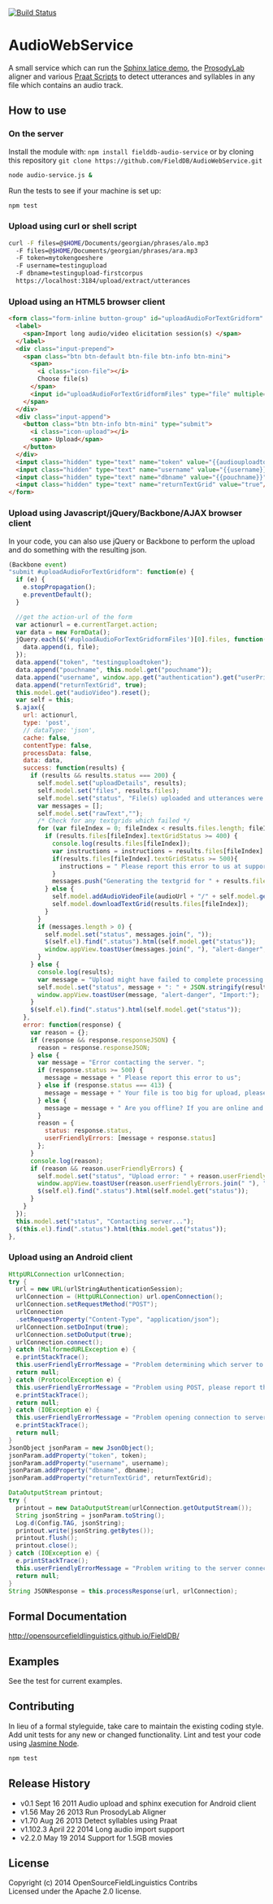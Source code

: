 [![Build Status](https://travis-ci.org/FieldDB/AudioWebService.png)](https://travis-ci.org/FieldDB/AudioWebService)
# AudioWebService

A small service which can run the [Sphinx latice demo](https://www.assembla.com/code/sonido/subversion/nodes/7/sphinx4/src/apps/edu/cmu/sphinx/demo/lattice/LatticeDemo.java), the [ProsodyLab](https://github.com/kylebgorman/Prosodylab-Aligner) aligner and various [Praat Scripts](https://github.com/FieldDB/Praat-Scripts) to detect utterances and syllables in any file which contains an audio track. 

## How to use
### On the server
Install the module with: `npm install fielddb-audio-service` or by cloning this repository `git clone https://github.com/FieldDB/AudioWebService.git`

```bash
node audio-service.js &
```

Run the tests to see if your machine is set up:

```bash
npm test
```

### Upload using curl or shell script 

```bash
curl -F files=@$HOME/Documents/georgian/phrases/alo.mp3 
  -F files=@$HOME/Documents/georgian/phrases/ara.mp3 
  -F token=mytokengoeshere 
  -F username=testingupload 
  -F dbname=testingupload-firstcorpus 
  https://localhost:3184/upload/extract/utterances 

```

### Upload using an HTML5 browser client

```html
<form class="form-inline button-group" id="uploadAudioForTextGridform" enctype="multipart/form-data" action="{{audioServerUrl}}/upload/extract/utterances" method="post">
  <label>
    <span>Import long audio/video elicitation session(s) </span>
  </label>
  <div class="input-prepend">
    <span class="btn btn-default btn-file btn-info btn-mini">
      <span>
        <i class="icon-file"></i> 
        Choose file(s)
      </span>
      <input id="uploadAudioForTextGridformFiles" type="file" multiple="true" name="files" value="Audio/Video files to be imported"/>
    </span>
  </div>
  <div class="input-append">
    <button class="btn btn-info btn-mini" type="submit">
      <i class="icon-upload"></i>
      <span> Upload</span>
    </button>
  </div>
  <input class="hidden" type="text" name="token" value="{{audiouploadtoken}}"/>
  <input class="hidden" type="text" name="username" value="{{username}}"/>
  <input class="hidden" type="text" name="dbname" value="{{pouchname}}"/>
  <input class="hidden" type="text" name="returnTextGrid" value="true"/>
</form>
```

### Upload using Javascript/jQuery/Backbone/AJAX browser client

In your code, you can also use jQuery or Backbone to perform the upload and do something with the resulting json.

```js
(Backbone event)
"submit #uploadAudioForTextGridform": function(e) {
  if (e) {
    e.stopPropagation();
    e.preventDefault();
  }

  //get the action-url of the form
  var actionurl = e.currentTarget.action;
  var data = new FormData();
  jQuery.each($('#uploadAudioForTextGridformFiles')[0].files, function(i, file) {
    data.append(i, file);
  });
  data.append("token", "testinguploadtoken");
  data.append("pouchname", this.model.get("pouchname"));
  data.append("username", window.app.get("authentication").get("userPrivate").get("username"));
  data.append("returnTextGrid", true);
  this.model.get("audioVideo").reset();
  var self = this;
  $.ajax({
    url: actionurl,
    type: 'post',
    // dataType: 'json',
    cache: false,
    contentType: false,
    processData: false,
    data: data,
    success: function(results) {
      if (results && results.status === 200) {
        self.model.set("uploadDetails", results);
        self.model.set("files", results.files);
        self.model.set("status", "File(s) uploaded and utterances were extracted.");
        var messages = [];
        self.model.set("rawText","");
        /* Check for any textgrids which failed */
        for (var fileIndex = 0; fileIndex < results.files.length; fileIndex++) {
          if (results.files[fileIndex].textGridStatus >= 400) {
            console.log(results.files[fileIndex]);
            var instructions = instructions = results.files[fileIndex].textGridInfo;
            if(results.files[fileIndex].textGridStatus >= 500){
              instructions = " Please report this error to us at support@lingsync.org ";
            }
            messages.push("Generating the textgrid for " + results.files[fileIndex].fileBaseName + " seems to have failed. "+instructions);
          } else {
            self.model.addAudioVideoFile(audioUrl + "/" + self.model.get("pouchname") + "/" + results.files[fileIndex].fileBaseName + '.mp3');
            self.model.downloadTextGrid(results.files[fileIndex]);
          }
        }
        if (messages.length > 0) {
          self.model.set("status", messages.join(", "));
          $(self.el).find(".status").html(self.model.get("status"));
          window.appView.toastUser(messages.join(", "), "alert-danger", "Import:");
        }
      } else {
        console.log(results);
        var message = "Upload might have failed to complete processing on your file(s). Please report this error to us at support@lingsync.org ";
        self.model.set("status", message + ": " + JSON.stringify(results));
        window.appView.toastUser(message, "alert-danger", "Import:");
      }
      $(self.el).find(".status").html(self.model.get("status"));
    },
    error: function(response) {
      var reason = {};
      if (response && response.responseJSON) {
        reason = response.responseJSON;
      } else {
        var message = "Error contacting the server. ";
        if (response.status >= 500) {
          message = message + " Please report this error to us";
        } else if (response.status === 413) {
          message = message + " Your file is too big for upload, please try using FFMpeg to convert it to an mp3 for upload (you can still use your original video/audio in the app when the utterance chunking is done on an mp3.) ";
        } else {
          message = message + " Are you offline? If you are online and you still recieve this error, please report it to us: ";
        }
        reason = {
          status: response.status,
          userFriendlyErrors: [message + response.status]
        };
      }
      console.log(reason);
      if (reason && reason.userFriendlyErrors) {
        self.model.set("status", "Upload error: " + reason.userFriendlyErrors.join(" "));
        window.appView.toastUser(reason.userFriendlyErrors.join(" "), "alert-danger", "Import:");
        $(self.el).find(".status").html(self.model.get("status"));
      }
    }
  });
  this.model.set("status", "Contacting server...");
  $(this.el).find(".status").html(this.model.get("status"));
},
```

### Upload using an Android client 

```java
HttpURLConnection urlConnection;
try {
  url = new URL(urlStringAuthenticationSession);
  urlConnection = (HttpURLConnection) url.openConnection();
  urlConnection.setRequestMethod("POST");
  urlConnection
  .setRequestProperty("Content-Type", "application/json");
  urlConnection.setDoInput(true);
  urlConnection.setDoOutput(true);
  urlConnection.connect();
} catch (MalformedURLException e) {
  e.printStackTrace();
  this.userFriendlyErrorMessage = "Problem determining which server to contact, please report this error.";
  return null;
} catch (ProtocolException e) {
  this.userFriendlyErrorMessage = "Problem using POST, please report this error.";
  e.printStackTrace();
  return null;
} catch (IOException e) {
  this.userFriendlyErrorMessage = "Problem opening connection to server, please report this error.";
  e.printStackTrace();
  return null;
}
JsonObject jsonParam = new JsonObject();
jsonParam.addProperty("token", token);
jsonParam.addProperty("username", username);
jsonParam.addProperty("dbname", dbname);
jsonParam.addProperty("returnTextGrid", returnTextGrid);

DataOutputStream printout;
try {
  printout = new DataOutputStream(urlConnection.getOutputStream());
  String jsonString = jsonParam.toString();
  Log.d(Config.TAG, jsonString);
  printout.write(jsonString.getBytes());
  printout.flush();
  printout.close();
} catch (IOException e) {
  e.printStackTrace();
  this.userFriendlyErrorMessage = "Problem writing to the server connection.";
  return null;
}
String JSONResponse = this.processResponse(url, urlConnection);

```


## Formal Documentation
http://opensourcefieldlinguistics.github.io/FieldDB/

## Examples
See the test for current examples.


## Contributing
In lieu of a formal styleguide, take care to maintain the existing coding style. Add unit tests for any new or changed functionality. Lint and test your code using [Jasmine Node](http://jasmine.github.io/).

```bash
npm test
```

## Release History
* v0.1 Sept 16 2011 Audio upload and sphinx execution for Android client 
* v1.56 May 26 2013 Run ProsodyLab Aligner 
* v1.70 Aug 26 2013 Detect syllables using Praat 
* v1.102.3 April 22 2014 Long audio import support 
* v2.2.0 May 19 2014 Support for 1.5GB movies 


## License
Copyright (c) 2014 OpenSourceFieldLinguistics Contribs  
Licensed under the Apache 2.0 license.

